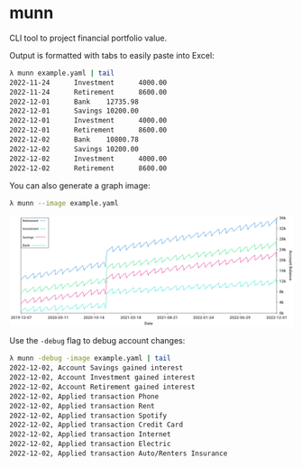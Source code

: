 # munn

CLI tool to project financial portfolio value.

Output is formatted with tabs to easily paste into Excel:

```bash
λ munn example.yaml | tail
2022-11-24      Investment      4000.00
2022-11-24      Retirement      8600.00
2022-12-01      Bank    12735.98
2022-12-01      Savings 10200.00
2022-12-01      Investment      4000.00
2022-12-01      Retirement      8600.00
2022-12-02      Bank    10800.78
2022-12-02      Savings 10200.00
2022-12-02      Investment      4000.00
2022-12-02      Retirement      8600.00
```

You can also generate a graph image:
```bash
λ munn --image example.yaml
```
![](cmd/munn/example.png)


Use the `-debug` flag to debug account changes:
```bash
λ munn -debug -image example.yaml | tail
2022-12-02, Account Savings gained interest
2022-12-02, Account Investment gained interest
2022-12-02, Account Retirement gained interest
2022-12-02, Applied transaction Phone
2022-12-02, Applied transaction Rent
2022-12-02, Applied transaction Spotify
2022-12-02, Applied transaction Credit Card
2022-12-02, Applied transaction Internet
2022-12-02, Applied transaction Electric
2022-12-02, Applied transaction Auto/Renters Insurance
```